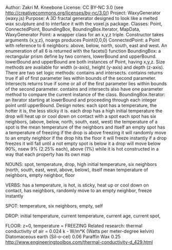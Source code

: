 Author: Zakri M. Kneebone
License: CC BY-NC 3.0 (see http://creativecommons.org/licenses/by-nc/3.0/)
Project: WaxyGenerator (waxy.js)
Purpose: A 3D fractal generator designed to look like a melted wax sculpture and
to interface it with the voxel.js package.
Classes: Point, ConnectedPoint, BoundingBox, BoundingBox.Iterator,
MapData, WaxyGenerator
Point: a wrapper class for an x,y,z triple. Constructor takes arguments {x,y,z},
noargs produces Point(0,0,0)
ConnectedPoint: a Point with reference to 6 neighbors: above, below, north,
south, east and west. An enumeration of all 6 is returned with the facets() 
function
BoundingBox: a rectangular prism define by two corners, lowerBound and upperBound.
lowerBound and upperBound are both instances of Point, having x,y,z. Size methods
are available for width (x-axis), height (y-axis) and depth (z-axis). There are
two set logic methods: contains and intersects. contains returns true if all of
first parameter lies within bounds of the second parameter. Intersects returns
true if some or all of the first parameter lies within bounds of the second parameter.
contains and intersects also have one parameter method to compare the current
instance of the class.
BoundingBox.Iterator: an Iterator starting at lowerBound and proceeding through
each integer point until upperBound.
Design notes:
each spot has a temperature, the hotter it is, the less sticky it is.
each drop has a high initial temperature
the drop will heat up or cool down on contact with a spot
each spot has six neighbors, (above, below, north, south, east, west) 
the temperature of a spot is the mean temperature of the neighbors and itself
an empty spot has a temperature of freezing
if the drop is above freezing it will randomly move to an empty neighbor
if the drop hits the floor it will freeze instantly
if a drop freezes it will fall until a not empty spot is below it
a drop will move below 90%, nsew 9% (2.25% each), above (1%) while it is hot
constructed in a way that each property has its own map

NOUNS: spot, temperature, drop, high initial temperature, 
six neighbors (north, south, east, west, above, below), itself
mean temperature of neighbors, empty neighbor, floor

VERBS: has a temperature, is hot, is sticky, heat up or cool down on contact,
has neighbors, randomly move to an empty neighbor, freeze instantly

SPOT: temperature, six neighbors, empty, self

DROP: initial temperature, current temperature, current age, current spot,

FLOOR: z=0, temperature = FREEZING
Related research: thermal conductivity of air = 0.024 k - W/m*K
(Watts per meter-degree kelvin)
Diatomaceous earth (Sil-o-cel) 0.06
Paraffin Wax 0.25
http://www.engineeringtoolbox.com/thermal-conductivity-d_429.html
